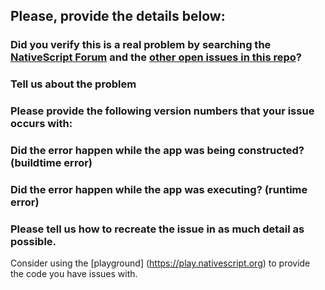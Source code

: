 <!-- Dear friend, we, the rest of the NativeScript community really appreciate your feedback! While we are doing all we can to take care of every issue, sometimes we get overwhelmed. Because of that, we will consider issues that are not constructive or problems that cannot be reproduced "dead". Additionally, we will treat feature requests or bug reports with unanswered questions regarding the behavior/reproduction for more than 20 days "dead". All "dead" issues will get closed. -->

## Please, provide the details below:

### Did you verify this is a real problem by searching the [NativeScript Forum](http://forum.nativescript.org) and the [other open issues in this repo](https://github.com/NativeScript/nativescript/issues)?

### Tell us about the problem
<!--Please, ensure your title is less than 63 characters long and starts with a capital
letter. -->

### Please provide the following version numbers that your issue occurs with:
<!--
- CLI: (run `tns --version` to fetch it)
- Cross-platform modules: (check the 'version' attribute in the
`node_modules/tns-core-modules/package.json` file in your project)
- Runtime(s): (look for the `"tns-android"` property in the
`package.json` file of your project)
- Plugin(s): (look for the version number in the `package.json` file of your
project)
-->

### Did the error happen while the app was being constructed? (buildtime error)
<!--
Please provide us with the log by running the command:
```
tns <command> --log trace
```
Attach the content of the log to the Issue. You can use [pastebin](http://pastebin.com/).
-->

### Did the error happen while the app was executing? (runtime error)
<!--
Please provide us with the log by following these steps:
* Add `__enableVerboseLogging()` in the `app.js` file.
* Run command: `adb logcat`.
* Attach the content of the log to the Issue. You can use [pastebin](http://pastebin.com/).
-->

### Please tell us how to recreate the issue in as much detail as possible.
<!--
Please provide us with the necessary information to reproduce your problem. That includes but is not limited to presenting us with steps to reproduce the problem, or a small repo example.
-->
Consider using the [playground] (https://play.nativescript.org) to provide the code you have issues with.

